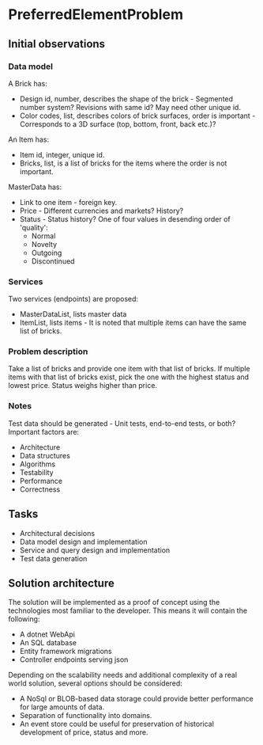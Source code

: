 # PreferredElementProblem

## Initial observations

### Data model

A Brick has:
- Design id, number, describes the shape of the brick - Segmented number system? Revisions with same id? May need other unique id.
- Color codes, list, describes colors of brick surfaces, order is important - Corresponds to a 3D surface (top, bottom, front, back etc.)?

An Item has:
- Item id, integer, unique id.
- Bricks, list, is a list of bricks for the items where the order is not important.

MasterData has:
- Link to one item - foreign key.
- Price - Different currencies and markets? History?
- Status - Status history? One of four values in desending order of 'quality':
  - Normal
  - Novelty
  - Outgoing
  - Discontinued
  
### Services

Two services (endpoints) are proposed:
- MasterDataList, lists master data
- ItemList, lists items - It is noted that multiple items can have the same list of bricks.

### Problem description
Take a list of bricks and provide one item with that list of bricks. If multiple items with that list of bricks exist, pick the one with the highest status and lowest price. Status weighs higher than price.

### Notes
Test data should be generated - Unit tests, end-to-end tests, or both?
Important factors are: 
- Architecture
- Data structures
- Algorithms
- Testability
- Performance
- Correctness

## Tasks
- Architectural decisions
- Data model design and implementation
- Service and query design and implementation
- Test data generation

## Solution architecture
The solution will be implemented as a proof of concept using the technologies most familiar to the developer. This means it will contain the following: 
- A dotnet WebApi 
- An SQL database
- Entity framework migrations
- Controller endpoints serving json

Depending on the scalability needs and additional complexity of a real world solution, several options should be considered:
- A NoSql or BLOB-based data storage could provide better performance for large amounts of data.
- Separation of functionality into domains.
- An event store could be useful for preservation of historical development of price, status and more.
